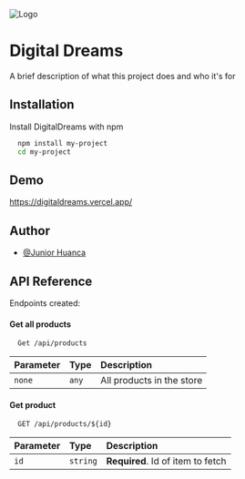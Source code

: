 
![Logo](https://dev-to-uploads.s3.amazonaws.com/uploads/articles/th5xamgrr6se0x5ro4g6.png)


# Digital Dreams

A brief description of what this project does and who it's for


## Installation

Install DigitalDreams with npm

```bash
  npm install my-project
  cd my-project
```
    
## Demo

https://digitaldreams.vercel.app/


## Author

- [@Junior Huanca](https://github.com/JuniorHuanca)


## API Reference
Endpoints created:

#### Get all products

```http
  Get /api/products
```

| Parameter | Type     | Description                |
| :-------- | :------- | :------------------------- |
| `none` | `any` | All products in the store |

#### Get product

```http
  GET /api/products/${id}
```

| Parameter | Type     | Description                       |
| :-------- | :------- | :-------------------------------- |
| `id`      | `string` | **Required**. Id of item to fetch |

